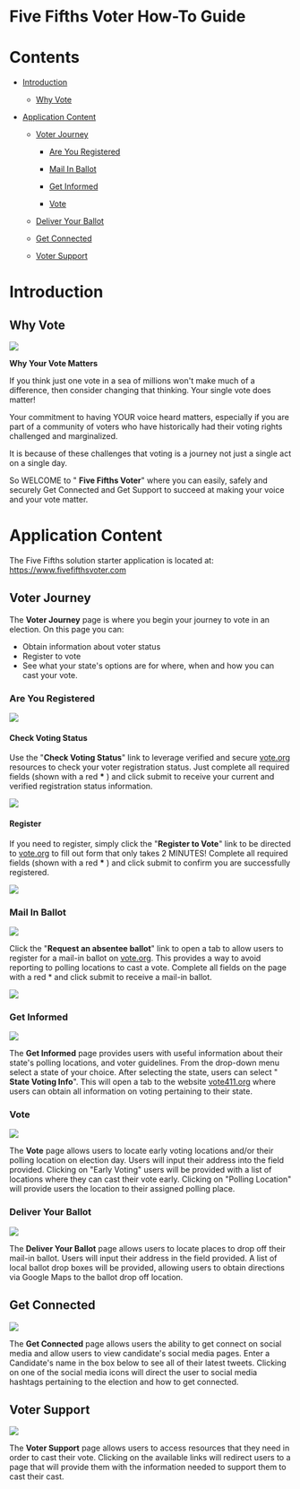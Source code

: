 
# **Five Fifths Voter How-To Guide**

# Contents


- [Introduction](#introduction) 

  - [Why Vote](#why-vote)

- [Application Content](#application-content) 

  - [Voter Journey](#voter-journey)

    - [Are You Registered](#are-you-registered)

    - [Mail In Ballot](#mail-in-ballot)

    - [Get Informed](#get-informed)

    - [Vote](#vote)

  - [Deliver Your Ballot](#deliver-your-ballot)

  - [Get Connected](#get-connected)

  - [Voter Support](#voter-support)

# Introduction

## Why Vote

![](WhyVote.png)

**Why Your Vote Matters**

If you think just one vote in a sea of millions won&#39;t make much of a difference, then consider changing that thinking. Your single vote does matter!

Your commitment to having YOUR voice heard matters, especially if you are part of a community of voters who have historically had their voting rights challenged and marginalized.

It is because of these challenges that voting is a journey not just a single act on a single day.

So WELCOME to &quot; **Five Fifths Voter**&quot; where you can easily, safely and securely Get Connected and Get Support to succeed at making your voice and your vote matter.

# Application Content

The Five Fifths solution starter application is located at: https://www.fivefifthsvoter.com

## Voter Journey

The **Voter Journey** page is where you begin your journey to vote in an election. On this page you can:

- Obtain information about voter status
- Register to vote
- See what your state&#39;s options are for where, when and how you can cast your vote.

### Are You Registered
![](Registered.png)

#### Check Voting Status

Use the &quot;**Check Voting Status**&quot; link to leverage verified and secure [vote.org](https://www.vote.org/) resources to check your voter registration status. Just complete all required fields (shown with a red **\*** ) and click submit to receive your current and verified registration status information.

![](Registered2.png)

#### Register

If you need to register, simply click the &quot;**Register to Vote**&quot; link to be directed to [vote.org](https://www.vote.org/) to fill out form that only takes 2 MINUTES! Complete all required fields (shown with a red **\*** ) and click submit to confirm you are successfully registered.

![](Registered3.png)

### Mail In Ballot

![](MailInBallot.png)

Click the &quot;**Request an absentee ballot**&quot; link to open a tab to allow users to register for a mail-in ballot on [vote.org](https://www.vote.org/). This provides a way to avoid reporting to polling locations to cast a vote. Complete all fields on the page with a red \* and click submit to receive a mail-in ballot.

![](Absentee.png)

### Get Informed

![](GetInformed.png)

The **Get Informed** page provides users with useful information about their state&#39;s polling locations, and voter guidelines. From the drop-down menu select a state of your choice. After selecting the state, users can select &quot; **State Voting Info**&quot;. This will open a tab to the website [vote411.org](https://www.vote411.org/) where users can obtain all information on voting pertaining to their state.

### Vote

![](Vote.png)

The **Vote** page allows users to locate early voting locations and/or their polling location on election day. Users will input their address into the field provided. Clicking on &quot;Early Voting&quot; users will be provided with a list of locations where they can cast their vote early. Clicking on &quot;Polling Location&quot; will provide users the location to their assigned polling place.

### Deliver Your Ballot

![](DeliverYourBallot.png)

The **Deliver Your Ballot** page allows users to locate places to drop off their mail-in ballot. Users will input their address in the field provided. A list of local ballot drop boxes will be provided, allowing users to obtain directions via Google Maps to the ballot drop off location.

## Get Connected

![](GetSocial.png)

The **Get Connected** page allows users the ability to get connect on social media and allow users to view candidate&#39;s social media pages. Enter a Candidate&#39;s name in the box below to see all of their latest tweets. Clicking on one of the social media icons will direct the user to social media hashtags pertaining to the election and how to get connected.

## Voter Support

![](VoterSupport.png)

The **Voter Support** page allows users to access resources that they need in order to cast their vote. Clicking on the available links will redirect users to a page that will provide them with the information needed to support them to cast their cast.



